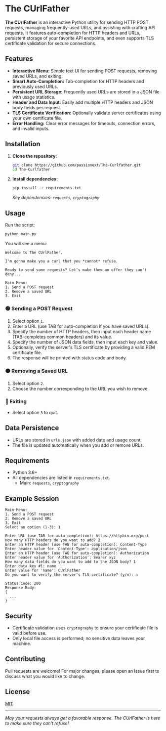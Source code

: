 # The CUrlFather

**The CUrlFather** is an interactive Python utility for sending HTTP POST requests, managing frequently-used URLs, and assisting with crafting API requests. It features auto-completion for HTTP headers and URLs, persistent storage of your favorite API endpoints, and even supports TLS certificate validation for secure connections.

## Features

- **Interactive Menu:** Simple text UI for sending POST requests, removing saved URLs, and exiting.
- **Smart Auto-Completion:** Tab-completion for HTTP headers and previously used URLs.
- **Persistent URL Storage:** Frequently used URLs are stored in a JSON file with usage statistics.
- **Header and Data Input:** Easily add multiple HTTP headers and JSON body fields per request.
- **TLS Certificate Verification:** Optionally validate server certificates using your own certificate file.
- **Error Handling:** Clear error messages for timeouts, connection errors, and invalid inputs.

## Installation

1. **Clone the repository:**
   ```bash
   git clone https://github.com/passionext/The-Curlfather.git
   cd The-Curlfather
   ```

2. **Install dependencies:**
   ```bash
   pip install -r requirements.txt
   ```
   _Key dependencies: `requests`, `cryptography`_

## Usage

Run the script:

```bash
python main.py
```

You will see a menu:

```
Welcome to The CUrlFather.

I'm gonna make you a curl that you *cannot* refuse.

Ready to send some requests? Let's make them an offer they can't deny...

Main Menu:
1. Send a POST request
2. Remove a saved URL
3. Exit
```

### 🟢 Sending a POST Request

1. Select option `1`.
2. Enter a URL (use TAB for auto-completion if you have saved URLs).
3. Specify the number of HTTP headers, then input each header name (TAB-completes common headers) and its value.
4. Specify the number of JSON data fields, then input each key and value.
5. Optionally, verify the server's TLS certificate by providing a valid PEM certificate file.
6. The response will be printed with status code and body.

### 🟠 Removing a Saved URL

1. Select option `2`.
2. Choose the number corresponding to the URL you wish to remove.

### 🔴 Exiting

- Select option `3` to quit.

## Data Persistence

- URLs are stored in `urls.json` with added date and usage count.
- The file is updated automatically when you add or remove URLs.

## Requirements

- Python 3.6+
- All dependencies are listed in `requirements.txt`.
   - Main: `requests`, `cryptography`

## Example Session

```text
Main Menu:
1. Send a POST request
2. Remove a saved URL
3. Exit
Select an option (1-3): 1

Enter URL (use TAB for auto-completion): https://httpbin.org/post
How many HTTP headers do you want to add? 2
Enter an HTTP header (use TAB for auto-completion): Content-Type
Enter header value for 'Content-Type': application/json
Enter an HTTP header (use TAB for auto-completion): Authorization
Enter header value for 'Authorization': Bearer xyz
How many data fields do you want to add to the JSON body? 1
Enter data key #1: name
Enter value for 'name': CUrlFather
Do you want to verify the server's TLS certificate? (y/n): n

Status Code: 200
Response Body:
{
  ...
}
```

## Security

- Certificate validation uses `cryptography` to ensure your certificate file is valid before use.
- Only local file access is performed; no sensitive data leaves your machine.

## Contributing

Pull requests are welcome! For major changes, please open an issue first to discuss what you would like to change.

## License

[MIT](LICENSE)

---

_May your requests always get a favorable response. The CUrlFather is here to make sure they can't refuse!_

